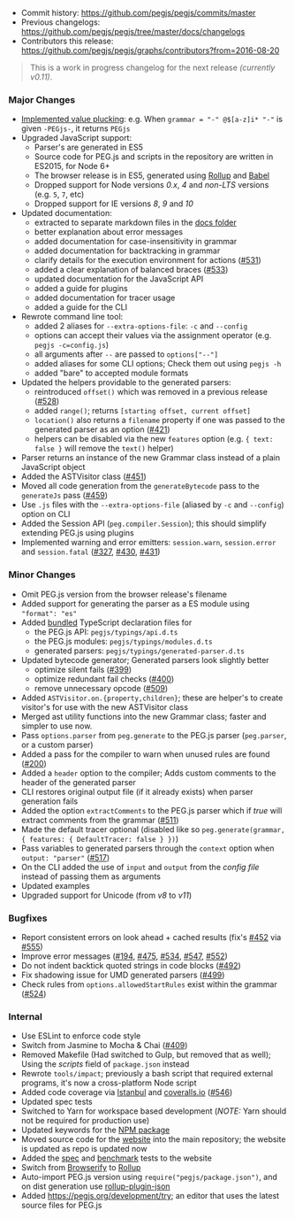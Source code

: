 * Commit history: https://github.com/pegjs/pegjs/commits/master
* Previous changelogs: https://github.com/pegjs/pegjs/tree/master/docs/changelogs
* Contributors this release: https://github.com/pegjs/pegjs/graphs/contributors?from=2016-08-20

> This is a work in progress changelog for the next release _(currently v0.11)_.

### Major Changes

* [Implemented value plucking](https://github.com/pegjs/pegjs/commit/460f0cc5bc9e7b12e7830a13a9afa5026a5f20f4): e.g. When `grammar = "-" @$[a-z]i* "-"` is given `-PEGjs-`, it returns `PEGjs`
* Upgraded JavaScript support:
  - Parser's are generated in ES5
  - Source code for PEG.js and scripts in the repository are written in ES2015, for Node 6+
  - The browser release is in ES5, generated using [Rollup](https://rollupjs.org/) and [Babel](https://babeljs.io/)
  - Dropped support for Node versions _0.x_, _4_ and _non-LTS_ versions (e.g. `5`, `7`, etc)
  - Dropped support for IE versions _8_, _9_ and _10_
* Updated documentation:
  - extracted to separate markdown files in the [docs folder](https://github.com/pegjs/pegjs/tree/master/docs)
  - better explanation about error messages
  - added documentation for case-insensitivity in grammar
  - added documentation for backtracking in grammar
  - clarify details for the execution environment for actions ([#531](https://github.com/pegjs/pegjs/pull/531))
  - added a clear explanation of balanced braces ([#533](https://github.com/pegjs/pegjs/pull/533))
  - updated documentation for the JavaScript API
  - added a guide for plugins
  - added documentation for tracer usage
  - added a guide for the CLI
* Rewrote command line tool:
  - added 2 aliases for `--extra-options-file`: `-c` and `--config`
  - options can accept their values via the assignment operator (e.g. `pegjs -c=config.js`)
  - all arguments after `--` are passed to `options["--"]`
  - added aliases for some CLI options; Check them out using `pegjs -h`
  - added "bare" to accepted module formats
* Updated the helpers providable to the generated parsers:
  - reintroduced `offset()` which was removed in a previous release ([#528](https://github.com/pegjs/pegjs/pull/528))
  - added `range()`; returns `[starting offset, current offset]`
  - `location()` also returns a `filename` property if one was passed to the generated parser as an option ([#421](https://github.com/pegjs/pegjs/issues/421))
  - helpers can be disabled via the new `features` option (e.g. `{ text: false }` will remove the `text()` helper)
* Parser returns an instance of the new Grammar class instead of a plain JavaScript object
* Added the ASTVisitor class ([#451](https://github.com/pegjs/pegjs/issues/451))
* Moved all code generation from the `generateBytecode` pass to the `generateJs` pass ([#459](https://github.com/pegjs/pegjs/pull/459))
* Use `.js` files with the `--extra-options-file` (aliased by `-c` and `--config`) option on CLI
* Added the Session API (`peg.compiler.Session`); this should simplify extending PEG.js using plugins
* Implemented warning and error emitters: `session.warn`, `session.error` and `session.fatal` ([#327](https://github.com/pegjs/pegjs/issues/327), [#430](https://github.com/pegjs/pegjs/issues/430), [#431](https://github.com/pegjs/pegjs/issues/431))

### Minor Changes

* Omit PEG.js version from the browser release's filename
* Added support for generating the parser as a ES module using `"format": "es"`
* Added [bundled](https://www.npmjs.com/package/pegjs) TypeScript declaration files for
  - the PEG.js API: `pegjs/typings/api.d.ts`
  - the PEG.js modules: `pegjs/typings/modules.d.ts`
  - generated parsers: `pegjs/typings/generated-parser.d.ts`
* Updated bytecode generator; Generated parsers look slightly better
  - optimize silent fails ([#399](https://github.com/pegjs/pegjs/issues/399))
  - optimize redundant fail checks ([#400](https://github.com/pegjs/pegjs/issues/400))
  - remove unnecessary opcode ([#509](https://github.com/pegjs/pegjs/pull/509))
* Added `ASTVisitor.on.{property,children}`; these are helper's to create visitor's for use with the new ASTVisitor class
* Merged ast utility functions into the new Grammar class; faster and simpler to use now.
* Pass `options.parser` from `peg.generate` to the PEG.js parser (`peg.parser`, or a custom parser)
* Added a pass for the compiler to warn when unused rules are found ([#200](https://github.com/pegjs/pegjs/issues/200))
* Added a `header` option to the compiler; Adds custom comments to the header of the generated parser
* CLI restores original output file (if it already exists) when parser generation fails
* Added the option `extractComments` to the PEG.js parser which if _true_ will extract comments from the grammar ([#511](https://github.com/pegjs/pegjs/pull/511))
* Made the default tracer optional (disabled like so `peg.generate(grammar, { features: { DefaultTracer: false } })`)
* Pass variables to generated parsers through the `context` option when `output: "parser"` ([#517](https://github.com/pegjs/pegjs/issues/517))
* On the CLI added the use of `input` and `output` from the _config file_ instead of passing them as arguments
* Updated examples
* Upgraded support for Unicode (from _v8_ to _v11_)

### Bugfixes

* Report consistent errors on look ahead + cached results (fix's [#452](https://github.com/pegjs/pegjs/issues/452) via [#555](https://github.com/pegjs/pegjs/issues/555))
* Improve error messages ([#194](https://github.com/pegjs/pegjs/issues/194), [#475](https://github.com/pegjs/pegjs/pull/475), [#534](https://github.com/pegjs/pegjs/pull/534), [#547](https://github.com/pegjs/pegjs/pull/547), [#552](https://github.com/pegjs/pegjs/pull/552))
* Do not indent backtick quoted strings in code blocks ([#492](https://github.com/pegjs/pegjs/pull/492))
* Fix shadowing issue for UMD generated parsers ([#499](https://github.com/pegjs/pegjs/issues/499))
* Check rules from `options.allowedStartRules` exist within the grammar ([#524](https://github.com/pegjs/pegjs/issues/524))

### Internal

* Use ESLint to enforce code style
* Switch from Jasmine to Mocha & Chai ([#409](https://github.com/pegjs/pegjs/issues/409))
* Removed Makefile (Had switched to Gulp, but removed that as well); Using the _scripts_ field of `package.json` instead
* Rewrote `tools/impact`; previously a bash script that required external programs, it's now a cross-platform Node script
* Added code coverage via [Istanbul](https://www.npmjs.com/package/nyc) and [coveralls.io](https://coveralls.io/github/pegjs/pegjs) ([#546](https://github.com/pegjs/pegjs/pull/546))
* Updated spec tests
* Switched to Yarn for workspace based development (_NOTE:_ Yarn should not be required for production use)
* Updated keywords for the [NPM package](https://www.npmjs.com/package/pegjs)
* Moved source code for the [website](https://pegjs.org/) into the main repository; the website is updated as repo is updated now
* Added the [spec](https://pegjs.org/development/test) and [benchmark](https://pegjs.org/development/benchmark) tests to the website
* Switch from [Browserify](https://github.com/browserify/browserify) to [Rollup](https://rollupjs.org/)
* Auto-import PEG.js version using `require("pegjs/package.json")`, and on dist generation use [rollup-plugin-json](https://www.npmjs.com/package/rollup-plugin-json)
* Added https://pegjs.org/development/try; an editor that uses the latest source files for PEG.js
